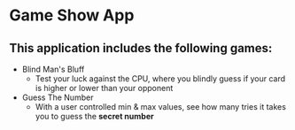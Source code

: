 # Game Show App

## This application includes the following games:

- Blind Man's Bluff
  - Test your luck against the CPU, where you blindly guess if your card is higher or lower than your opponent
- Guess The Number
  - With a user controlled min & max values, see how many tries it takes you to guess the <b>secret<b> number
